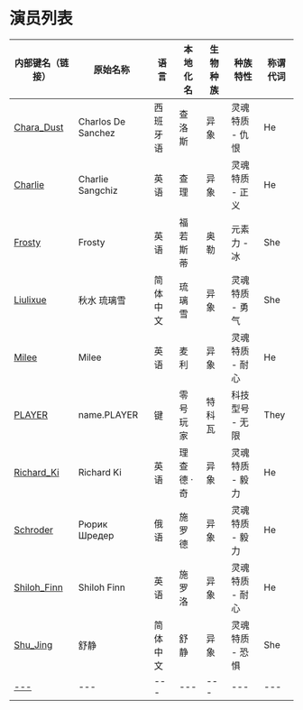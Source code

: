 # 演员列表

|内部键名（链接）|原始名称|语言|本地化名|生物种族|种族特性|称谓代词|
|---|---|---|---|---|---|---|
|[Chara_Dust](Chara_Dust.md)|Charlos De Sanchez|西班牙语|查洛斯|异象|灵魂特质 - 仇恨|He|
|[Charlie](Charlie.md)|Charlie Sangchiz|英语|查理|异象|灵魂特质 - 正义|He|
|[Frosty](Frosty.md)|Frosty|英语|福若斯蒂|奥勒|元素力 - 冰|She|
|[Liulixue](Liulixue.md)|秋水 琉璃雪|简体中文|琉璃雪|异象|灵魂特质 - 勇气|She|
|[Milee](Milee.md)|Milee|英语|麦利|异象|灵魂特质 - 耐心|He|
|[PLAYER](PLAYER.md)|name.PLAYER|键|零号玩家|特科瓦|科技型号 - 无限|They|
|[Richard_Ki](Richard_Ki.md)|Richard Ki|英语|理查德 · 奇|异象|灵魂特质 - 毅力|He|
|[Schroder](Schroder.md)|Рюрик Шредер|俄语|施罗德|异象|灵魂特质 - 毅力|He|
|[Shiloh_Finn](Shiloh_Finn.md)|Shiloh Finn|英语|施罗洛|异象|灵魂特质 - 耐心|He|
|[Shu_Jing](Shu_Jing.md)|舒静|简体中文|舒静|异象|灵魂特质 - 恐惧|She|
|[---]()|---|---|---|---|---|---|
